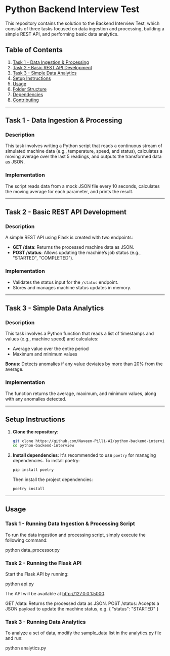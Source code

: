 # Python Backend Interview Test

This repository contains the solution to the Backend Interview Test, which consists of three tasks focused on data ingestion and processing, building a simple REST API, and performing basic data analytics.

## Table of Contents

1. [Task 1 - Data Ingestion & Processing](#task-1---data-ingestion--processing)
2. [Task 2 - Basic REST API Development](#task-2---basic-rest-api-development)
3. [Task 3 - Simple Data Analytics](#task-3---simple-data-analytics)
4. [Setup Instructions](#setup-instructions)
5. [Usage](#usage)
6. [Folder Structure](#folder-structure)
7. [Dependencies](#dependencies)
8. [Contributing](#contributing)

---

## Task 1 - Data Ingestion & Processing

### Description
This task involves writing a Python script that reads a continuous stream of simulated machine data (e.g., temperature, speed, and status), calculates a moving average over the last 5 readings, and outputs the transformed data as JSON.

### Implementation
The script reads data from a mock JSON file every 10 seconds, calculates the moving average for each parameter, and prints the result.

---

## Task 2 - Basic REST API Development

### Description
A simple REST API using Flask is created with two endpoints:
- **GET /data**: Returns the processed machine data as JSON.
- **POST /status**: Allows updating the machine’s job status (e.g., "STARTED", "COMPLETED").

### Implementation
- Validates the status input for the `/status` endpoint.
- Stores and manages machine status updates in memory.

---

## Task 3 - Simple Data Analytics

### Description
This task involves a Python function that reads a list of timestamps and values (e.g., machine speed) and calculates:
- Average value over the entire period
- Maximum and minimum values

**Bonus**: Detects anomalies if any value deviates by more than 20% from the average.

### Implementation
The function returns the average, maximum, and minimum values, along with any anomalies detected.

---

## Setup Instructions

1. **Clone the repository**:
    ```bash
    git clone https://github.com/Naveen-Pilli-AI/python-backend-interview.git
    cd python-backend-interview
    ```

2. **Install dependencies**:
    It's recommended to use `poetry` for managing dependencies. To install poetry:
    ```bash
    pip install poetry
    ```

    Then install the project dependencies:
    ```bash
    poetry install
    ```

---

## Usage

### Task 1 - Running Data Ingestion & Processing Script

To run the data ingestion and processing script, simply execute the following command:


python data_processor.py

### Task 2 - Running the Flask API
Start the Flask API by running:

python api.py

The API will be available at http://127.0.0.1:5000.

GET /data: Returns the processed data as JSON.
POST /status: Accepts a JSON payload to update the machine status, e.g.
{ "status": "STARTED" }

### Task 3 - Running Data Analytics

To analyze a set of data, modify the sample_data list in the analytics.py file and run:

python analytics.py
